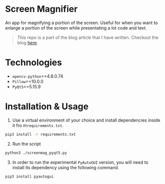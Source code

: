 # Screen Magnifier

An app for magnifying a portion of the screen. Useful for when you want to enlarge a portion of the screen while presentating a lot code and text.

> This repo is a part of the blog article that I have written. Checkout the blog [here](url).

# Technologies

- `opencv-python`==4.8.0.74
- `Pillow`==10.0.0
- `PyQt5`==5.15.9

# Installation & Usage

1. Use a virtual environment of your choice and install dependencies inside it fro m`requirements.txt`.

```bash
pip3 install -r requirements.txt
```

2. Run the script

```bash
python3 ./screenmag_pyqt5.py
```

3. In order to run the experimental `PyAutoGUI` version, you will need to install its dependency using the following command.

```bash
pip3 install pyautogui
```